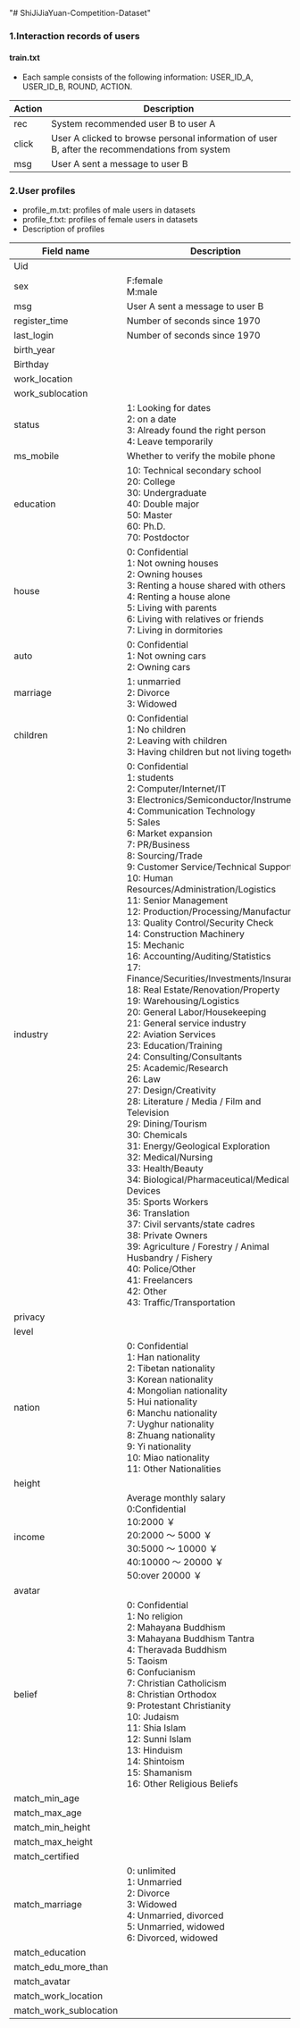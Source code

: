 "# ShiJiJiaYuan-Competition-Dataset" 


### 1.Interaction records of users

   #### train.txt

- Each sample consists of the following information: USER_ID_A, USER_ID_B, ROUND, ACTION.

| Action | Description |
| ------- | ------- |
|    rec     |   System recommended user B to user A      |
|    click     |   User A clicked to browse personal information of user B, after the recommendations from system      |
|    msg     |   User A sent a message to user B    |


### 2.User profiles

- profile_m.txt: profiles of male users in datasets
- profile_f.txt: profiles of female users in datasets
- Description of profiles




| Field name | Description |
| ------- | ------- |
|    Uid     |    |
|    sex     |   F:female <br> M:male     |
|    msg     |   User A sent a message to user B    |
|    register_time     |   Number of seconds since 1970 |
|    last_login     |  Number of seconds since 1970  |
|    birth_year     |    |
|    Birthday     |    |
|    work_location     |    |
|    work_sublocation     |    |
|    status     | 1: Looking for dates<br>2: on a date<br>3: Already found the right person<br>4: Leave temporarily   |
|    ms_mobile     |  Whether to verify the mobile phone  |
|    education     |  10: Technical secondary school<br>20: College<br>30: Undergraduate<br>40: Double major<br>50: Master<br>60: Ph.D.<br>70: Postdoctor  |
|    house     |  0: Confidential<br>1: Not owning houses<br>2: Owning houses<br>3: Renting a house shared with others<br>4: Renting a house alone<br>5: Living with parents<br>6: Living with relatives or friends<br>7: Living in dormitories  |
|    auto     |  0: Confidential<br>1: Not owning cars<br>2: Owning cars  |
|    marriage     |  1: unmarried<br>2: Divorce<br>3: Widowed  |
|    children |  0: Confidential<br>1: No children<br>2: Leaving with children<br>3: Having children but not living together     |
|    industry     |  0: Confidential<br>1: students<br>2: Computer/Internet/IT<br>3: Electronics/Semiconductor/Instrument<br>4: Communication Technology<br>5: Sales<br>6: Market expansion<br>7: PR/Business<br>8: Sourcing/Trade<br>9: Customer Service/Technical Support<br>10: Human Resources/Administration/Logistics<br>11: Senior Management<br>12: Production/Processing/Manufacturing<br>13: Quality Control/Security Check<br>14: Construction Machinery<br>15: Mechanic<br>16: Accounting/Auditing/Statistics<br>17: Finance/Securities/Investments/Insurance<br>18: Real Estate/Renovation/Property<br>19: Warehousing/Logistics<br>20: General Labor/Housekeeping<br>21: General service industry<br>22: Aviation Services<br>23: Education/Training<br>24: Consulting/Consultants<br>25: Academic/Research<br>26: Law<br>27: Design/Creativity<br>28: Literature / Media / Film and Television<br>29: Dining/Tourism<br>30: Chemicals<br>31: Energy/Geological Exploration<br>32: Medical/Nursing<br>33: Health/Beauty<br>34: Biological/Pharmaceutical/Medical Devices<br>35: Sports Workers<br>36: Translation<br>37: Civil servants/state cadres<br>38: Private Owners<br>39: Agriculture / Forestry / Animal Husbandry / Fishery<br>40: Police/Other<br>41: Freelancers<br>42: Other<br>43: Traffic/Transportation  |
|    privacy    |    |
|    level      |    |
|    nation     |  0: Confidential<br>1: Han nationality<br>2: Tibetan nationality<br>3: Korean nationality<br>4: Mongolian nationality<br>5: Hui nationality<br>6: Manchu nationality<br>7: Uyghur nationality<br>8: Zhuang nationality<br>9: Yi nationality<br>10: Miao nationality<br>11: Other Nationalities  |
|    height     |    |
|    income  |  Average monthly salary<br>0:Confidential<br>10:2000 ￥<br>20:2000 ～ 5000 ￥<br>30:5000 ～ 10000 ￥<br>40:10000 ～ 20000 ￥<br>50:over 20000 ￥     |
|    avatar   |    |
| belief       | 0: Confidential<br>1: No religion<br>2: Mahayana Buddhism<br>3: Mahayana Buddhism Tantra<br>4: Theravada Buddhism<br>5: Taoism<br>6: Confucianism<br>7: Christian Catholicism<br>8: Christian Orthodox<br>9: Protestant Christianity<br>10: Judaism<br>11: Shia Islam<br>12: Sunni Islam<br>13: Hinduism<br>14: Shintoism<br>15: Shamanism<br>16: Other Religious Beliefs   |
|    match_min_age    |    |
|   match_max_age|    |
|    match_min_height     |    |
|    match_max_height     |    |
|    match_certified       |    |
|    match_marriage|   0: unlimited<br>1: Unmarried<br>2: Divorce<br>3: Widowed<br>4: Unmarried, divorced<br>5: Unmarried, widowed<br>6: Divorced, widowed  |
|    match_education    |    |
|    match_edu_more_than     |    |
|    match_avatar     |    |
|    match_work_location|    |
|    match_work_sublocation     |    |


